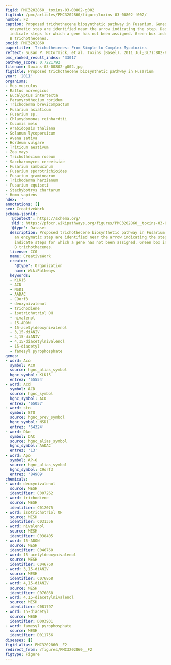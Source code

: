 ```yaml
---
figid: PMC3202860__toxins-03-00802-g002
figlink: /pmc/articles/PMC3202860/figure/toxins-03-00802-f002/
number: F2
caption: Proposed trichothecene biosynthetic pathway in Fusarium. Genes encoding an
  enzymatic step are identified near the arrow indicating the step. Dashed arrows
  indicate steps for which a gene has not been assigned. Green box indentifies Type
  B trichothecenes.
pmcid: PMC3202860
papertitle: 'Trichothecenes: From Simple to Complex Mycotoxins         .'
reftext: Susan P. McCormick, et al. Toxins (Basel). 2011 Jul;3(7):802-814.
pmc_ranked_result_index: '33017'
pathway_score: 0.7221792
filename: toxins-03-00802-g002.jpg
figtitle: Proposed trichothecene biosynthetic pathway in Fusarium
year: '2011'
organisms:
- Mus musculus
- Rattus norvegicus
- Eucalyptus intertexta
- Paramyrothecium roridum
- Trichoderma brevicompactum
- Fusarium asiaticum
- Fusarium sp.
- Chlamydomonas reinhardtii
- Cucumis melo
- Arabidopsis thaliana
- Solanum lycopersicum
- Avena sativa
- Hordeum vulgare
- Triticum aestivum
- Zea mays
- Trichothecium roseum
- Saccharomyces cerevisiae
- Fusarium sambucinum
- Fusarium sporotrichioides
- Fusarium graminearum
- Trichoderma harzianum
- Fusarium equiseti
- Stachybotrys chartarum
- Homo sapiens
ndex: ''
annotations: []
seo: CreativeWork
schema-jsonld:
  '@context': https://schema.org/
  '@id': https://pfocr.wikipathways.org/figures/PMC3202860__toxins-03-00802-g002.html
  '@type': Dataset
  description: Proposed trichothecene biosynthetic pathway in Fusarium. Genes encoding
    an enzymatic step are identified near the arrow indicating the step. Dashed arrows
    indicate steps for which a gene has not been assigned. Green box indentifies Type
    B trichothecenes.
  license: CC0
  name: CreativeWork
  creator:
    '@type': Organization
    name: WikiPathways
  keywords:
  - KLK15
  - ACD
  - NSD1
  - AADAC
  - C9orf3
  - deoxynivalenol
  - trichodiene
  - isotrichotriol OH
  - nivalenol
  - 15-ADON
  - 15-acetyldeoxynivalenol
  - 3,15-diANIV
  - 4,15-diANIV
  - 4,15-diacetylnivalenol
  - 15-diacetyl
  - famesyl pyrophosphate
genes:
- word: Aco
  symbol: ACO
  source: hgnc_alias_symbol
  hgnc_symbol: KLK15
  entrez: '55554'
- word: Acd
  symbol: ACD
  source: hgnc_symbol
  hgnc_symbol: ACD
  entrez: '65057'
- word: sto
  symbol: STO
  source: hgnc_prev_symbol
  hgnc_symbol: NSD1
  entrez: '64324'
- word: DAc
  symbol: DAC
  source: hgnc_alias_symbol
  hgnc_symbol: AADAC
  entrez: '13'
- word: Apo
  symbol: AP-O
  source: hgnc_alias_symbol
  hgnc_symbol: C9orf3
  entrez: '84909'
chemicals:
- word: deoxynivalenol
  source: MESH
  identifier: C007262
- word: trichodiene
  source: MESH
  identifier: C012075
- word: isotrichotriol OH
  source: MESH
  identifier: C031356
- word: nivalenol
  source: MESH
  identifier: C038405
- word: 15-ADON
  source: MESH
  identifier: C046760
- word: 15-acetyldeoxynivalenol
  source: MESH
  identifier: C046760
- word: 3,15-diANIV
  source: MESH
  identifier: C076868
- word: 4,15-diANIV
  source: MESH
  identifier: C076868
- word: 4,15-diacetylnivalenol
  source: MESH
  identifier: C081797
- word: 15-diacetyl
  source: MESH
  identifier: D003931
- word: famesyl pyrophosphate
  source: MESH
  identifier: D011756
diseases: []
figid_alias: PMC3202860__F2
redirect_from: /figures/PMC3202860__F2
figtype: Figure
---
```

